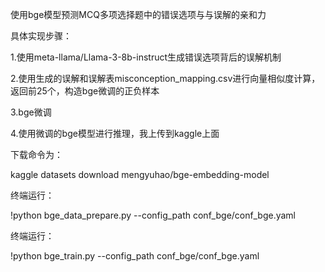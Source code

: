 使用bge模型预测MCQ多项选择题中的错误选项与与误解的亲和力

具体实现步骤：

1.使用meta-llama/Llama-3-8b-instruct生成错误选项背后的误解机制

2.使用生成的误解和误解表misconception_mapping.csv进行向量相似度计算，返回前25个，构造bge微调的正负样本

3.bge微调

4.使用微调的bge模型进行推理，我上传到kaggle上面

下载命令为：

kaggle datasets download mengyuhao/bge-embedding-model

终端运行：

!python bge_data_prepare.py --config_path conf_bge/conf_bge.yaml

终端运行：

!python bge_train.py --config_path conf_bge/conf_bge.yaml
